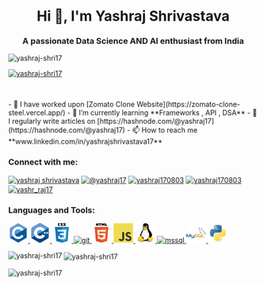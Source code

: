 <h1 align="center">Hi 👋, I'm Yashraj Shrivastava</h1>
<h3 align="center">A passionate Data Science AND AI enthusiast from India</h3>
<p align="left"> <img src="https://komarev.com/ghpvc/?username=yashraj-shri17&label=Profile%20views&color=0e75b6&style=flat" alt="yashraj-shri17" /> </p>

<p align="left"> <a href="https://github.com/ryo-ma/github-profile-trophy"><img src="https://github-profile-trophy.vercel.app/?username=yashraj-shri17" alt="yashraj-shri17" /></a> </p>

<p align="left"> <a href="https://twitter.com/" target="blank"><img src="https://img.shields.io/twitter/follow/?logo=twitter&style=for-the-badge" alt="" /></a> </p>
- 🔭 I have worked upon [Zomato Clone Website](https://zomato-clone-steel.vercel.app/)
- 🌱 I’m currently learning **Frameworks , API , DSA**
- 📝 I regularly write articles on [https://hashnode.com/@yashraj17](https://hashnode.com/@yashraj17)
- 📫 How to reach me **www.linkedin.com/in/yashrajshrivastava17**

<h3 align="left">Connect with me:</h3>
<p align="left">
<a href="https://linkedin.com/in/yashraj shrivastava" target="blank"><img align="center" src="https://raw.githubusercontent.com/rahuldkjain/github-profile-readme-generator/master/src/images/icons/Social/linked-in-alt.svg" alt="yashraj shrivastava" height="30" width="40" /></a>
<a href="https://hashnode.com/@yashraj17" target="blank"><img align="center" src="https://raw.githubusercontent.com/rahuldkjain/github-profile-readme-generator/master/src/images/icons/Social/hashnode.svg" alt="@yashraj17" height="30" width="40" /></a>
<a href="https://www.codechef.com/users/yashraj170803" target="blank"><img align="center" src="https://cdn.jsdelivr.net/npm/simple-icons@3.1.0/icons/codechef.svg" alt="yashraj170803" height="30" width="40" /></a>
<a href="https://www.hackerrank.com/yashraj170803" target="blank"><img align="center" src="https://raw.githubusercontent.com/rahuldkjain/github-profile-readme-generator/master/src/images/icons/Social/hackerrank.svg" alt="yashraj170803" height="30" width="40" /></a>
<a href="https://codeforces.com/profile/yashr_raj17" target="blank"><img align="center" src="https://raw.githubusercontent.com/rahuldkjain/github-profile-readme-generator/master/src/images/icons/Social/codeforces.svg" alt="yashr_raj17" height="30" width="40" /></a>
</p>

<h3 align="left">Languages and Tools:</h3>
<p align="left"> <a href="https://www.cprogramming.com/" target="_blank" rel="noreferrer"> <img src="https://raw.githubusercontent.com/devicons/devicon/master/icons/c/c-original.svg" alt="c" width="40" height="40"/> </a> <a href="https://www.w3schools.com/cpp/" target="_blank" rel="noreferrer"> <img src="https://raw.githubusercontent.com/devicons/devicon/master/icons/cplusplus/cplusplus-original.svg" alt="cplusplus" width="40" height="40"/> </a> <a href="https://www.w3schools.com/css/" target="_blank" rel="noreferrer"> <img src="https://raw.githubusercontent.com/devicons/devicon/master/icons/css3/css3-original-wordmark.svg" alt="css3" width="40" height="40"/> </a> <a href="https://git-scm.com/" target="_blank" rel="noreferrer"> <img src="https://www.vectorlogo.zone/logos/git-scm/git-scm-icon.svg" alt="git" width="40" height="40"/> </a> <a href="https://www.w3.org/html/" target="_blank" rel="noreferrer"> <img src="https://raw.githubusercontent.com/devicons/devicon/master/icons/html5/html5-original-wordmark.svg" alt="html5" width="40" height="40"/> </a> <a href="https://developer.mozilla.org/en-US/docs/Web/JavaScript" target="_blank" rel="noreferrer"> <img src="https://raw.githubusercontent.com/devicons/devicon/master/icons/javascript/javascript-original.svg" alt="javascript" width="40" height="40"/> </a> <a href="https://www.linux.org/" target="_blank" rel="noreferrer"> <img src="https://raw.githubusercontent.com/devicons/devicon/master/icons/linux/linux-original.svg" alt="linux" width="40" height="40"/> </a> <a href="https://www.microsoft.com/en-us/sql-server" target="_blank" rel="noreferrer"> <img src="https://www.svgrepo.com/show/303229/microsoft-sql-server-logo.svg" alt="mssql" width="40" height="40"/> </a> <a href="https://www.mysql.com/" target="_blank" rel="noreferrer"> <img src="https://raw.githubusercontent.com/devicons/devicon/master/icons/mysql/mysql-original-wordmark.svg" alt="mysql" width="40" height="40"/> </a> <a href="https://www.python.org" target="_blank" rel="noreferrer"> <img src="https://raw.githubusercontent.com/devicons/devicon/master/icons/python/python-original.svg" alt="python" width="40" height="40"/> </a> </p>

<p><img align="left" src="https://github-readme-stats.vercel.app/api/top-langs?username=yashraj-shri17&show_icons=true&locale=en&layout=compact" alt="yashraj-shri17" /></p>
<p>&nbsp;<img align="center" src="https://github-readme-stats.vercel.app/api?username=yashraj-shri17&show_icons=true&locale=en" alt="yashraj-shri17" /></p>
<p><img align="center" src="https://github-readme-streak-stats.herokuapp.com/?user=yashraj-shri17&" alt="yashraj-shri17" /></p>
